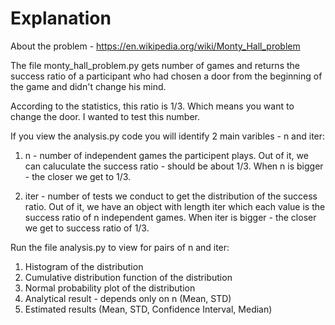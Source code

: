 # Explanation

About the problem - https://en.wikipedia.org/wiki/Monty_Hall_problem
 
The file monty_hall_problem.py gets number of games and returns the success ratio of a participant who had chosen a door from the beginning of the game and didn't change his mind.

According to the statistics, this ratio is 1/3. Which means you want to change the door.
I wanted to test this number.

If you view the analysis.py code you will identify 2 main varibles - n and iter:
1. n - number of independent games the participent plays. Out of it, we can caluculate the success ratio - should be about 1/3. When n is bigger - the closer we get to 1/3.

2. iter - number of tests we conduct to get the distribution of the success ratio. Out of it, we have an object with length iter which each value is the success ratio of n independent games. When iter is bigger - the closer we get to success ratio of 1/3.

Run the file analysis.py to view for pairs of n and iter:
1. Histogram of the distribution
2. Cumulative distribution function of the distribution
3. Normal probability plot of the distribution
4. Analytical result - depends only on n (Mean, STD)
4. Estimated results (Mean, STD, Confidence Interval, Median)